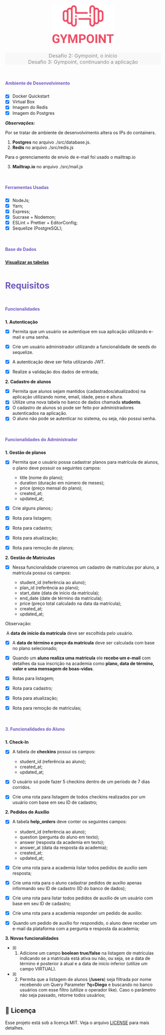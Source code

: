 <h1 align="center">
  <img alt="Gympoint" title="Gympoint" src=".github/logo.png" width="200px" />
</h1>

<h3 align="center" style="color: #888; background: #f8f8f8; font-weight: normal"> 
	Desafio 2: Gympoint, o início</br>
	Desafio 3: Gympoint, continuando a aplicação
</h3>

<div style="margin: 50px 0px 25px 0px">
	<h4 align="left" style="color: #7159C1">Ambiente de Desenvolvimento</h4>
</div>

- [x] Docker Quickstart
- [x] Virtual Box
- [x] Imagem do Redis
- [x] Imagem do Postgres

**_Observações:_** 

Por se tratar de ambiente de desenvolvimento altera os IPs do containers.

1. **Postgres** no arquivo ./src/database.js.
2. **Redis** no arquivo ./src/redis.js

Para o gerenciamento de envio de e-mail foi usado o mailtrap.io

3. **Mailtrap.io** no arquivo ./src/mail.js

<div style="margin: 50px 0px 25px 0px">
	<h4 align="left" style="color: #7159C1">Ferramentas Usadas</h4>
</div>

- [x] NodeJs;
- [x] Yarn;
- [x] Express;
- [x] Sucrase + Nodemon;
- [x] ESLint + Prettier + EditorConfig;
- [x] Sequelize (PostgreSQL);

<div style="margin: 50px 0px 25px 0px">
	<h4 align="left" style="color: #7159C1">Base de Dados</h4>
</div>

<a href="CONTENT.md"><strong>Visualizar as tabelas</strong></a>

<div style="margin: 50px 0px 25px 0px">
	<h1 align="left" style="color: #7159C1">Requisitos</h4>
</div>

<div style="margin: 50px 0px 25px 0px">
	<h4 align="left" style="color: #7159C1">Funcionalidades</h4>
</div>

**1. Autenticação**

- [x] Permita que um usuário se autentique em sua aplicação utilizando e-mail e uma senha.
- [x] Crie um usuário administrador utilizando a funcionalidade de seeds do sequelize.
- [x] A autenticação deve ser feita utilizando JWT.
- [x] Realize a validação dos dados de entrada;  
  

**2. Cadastro de alunos**

- [x] Permita que alunos sejam mantidos (cadastrados/atualizados) na aplicação utilizando nome, email, idade, peso e altura.
- [x] Utilize uma nova tabela no banco de dados chamada **students**.
- [x] O cadastro de alunos só pode ser feito por administradores autenticados na aplicação.
- [x] O aluno não pode se autenticar no sistema, ou seja, não possui senha.

<div style="margin: 50px 0px 25px 0px">
	<h4 align="left" style="color: #7159C1">Funcionalidades do Administrador</h4>
</div>

**1. Gestão de planos**

- [x] Permita que o usuário possa cadastrar planos para matrícula de alunos, o plano deve possuir os seguintes campos:

  - title (nome do plano);
  - duration (duração em número de meses);
  - price (preço mensal do plano);
  - created_at;
  - updated_at;

- [x] Crie alguns planos;:

- [x] Rota para listagem;
- [x] Rota para cadastro;
- [x] Rota para atualização;
- [x] Rota para remoção de planos;


**2. Gestão de Matrículas**

- [x] Nessa funcionalidade criaremos um cadastro de matrículas por aluno, a matrícula possui os campos:

  - student_id (referência ao aluno);
  - plan_id (referência ao plano);
  - start_date (data de início da matrícula);
  - end_date (date de término da matrícula);
  - price (preço total calculado na data da matrícula);
  - created_at;
  - updated_at;

Observação:

​	A **data de início da matrícula** deve ser escolhida pelo usuário.

- [x] A **data de término e preço da matrícula** deve ser calculada com base no plano selecionado;
- [x] Quando um **aluno realiza uma matrícula** ele **recebe um e-mail** com detalhes da sua inscrição na academia como **plano, data de término, valor e uma mensagem de boas-vidas**.

- [x] Rotas para listagem;
- [x] Rota para cadastro;
- [x] Rota para atualização;
- [x] Rota para remoção de matrículas;

<div style="margin: 50px 0px 25px 0px">
	<h4 align="left" style="color: #7159C1">3. Funcionalidades do Aluno</h4>
</div>

**1. Check-In**

- [x] A tabela de **checkins** possui os campos:

  - student_id (referência ao aluno);
  - created_at;
  - updated_at;

- [x] O usuário só pode fazer 5 checkins dentro de um período de 7 dias corridos.  

- [x] Crie uma rota para listagem de todos checkins realizados por um usuário com base em seu ID de cadastro;  

**2. Pedidos de Auxílio**

- [x] A tabela **help_orders** deve conter os seguintes campos:
  - student_id (referência ao aluno);
  - question (pergunta do aluno em texto);
  - answer (resposta da academia em texto);
  - answer_at (data da resposta da academia);
  - created_at;
  - updated_at;

- [x] Crie uma rota para a academia listar todos pedidos de auxílio sem resposta;
- [x] Crie uma rota para o aluno cadastrar pedidos de auxílio apenas informando seu ID de cadastro (ID do banco de dados); 
- [x] Crie uma rota para listar todos pedidos de auxílio de um usuário com base em seu ID de cadastro;  
- [x] Crie uma rota para a academia responder um pedido de auxílio: 
- [x] Quando um pedido de auxílio for respondido, o aluno deve receber um e-mail da plataforma com a pergunta e resposta da academia;

**3. Novas funcionalidades**

- [x] 1. Adicione um campo **boolean true/false** na listagem de matrículas indicando se a matrícula está ativa ou não, ou seja, se a data de término é posterior à atual e a data de início inferior (utilize um campo VIRTUAL).

- [x] 2. Permita que a listagem de alunos (**/users**) seja filtrada por nome recebendo um Query Parameter **?q=Diego** e buscando no banco usuários com esse filtro (utilize o operador like). Caso o parâmetro não seja passado, retorne todos usuários;



## :memo: Licença

Esse projeto está sob a licença MIT. Veja o arquivo [LICENSE](LICENSE.md) para mais detalhes.